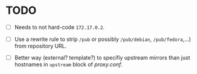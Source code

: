 TODO
====

- [ ] Needs to not hard-code `172.17.0.2`.
- [ ] Use a rewrite rule to strip `/pub` or possibly `/pub/debian`,
`/pub/fedora`,...) from repository URL.
- [ ] Better way (external? template?) to specifiy upstream mirrors than
just hostnames in `upstream` block of _proxy.conf_.


